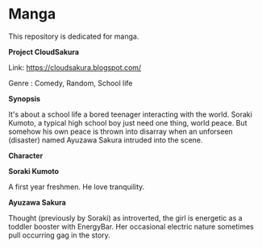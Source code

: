 # Manga
This repository is dedicated for manga.

<b>Project CloudSakura</b>

Link: https://cloudsakura.blogspot.com/

Genre : Comedy, Random, School life

<strong>Synopsis</strong>

It's about a school life a bored teenager interacting with the world. Soraki Kumoto, a typical high school boy just 
need one thing, world peace. But somehow his own peace is thrown into disarray when an unforseen (disaster) named Ayuzawa 
Sakura intruded into the scene. 

<strong>Character</strong>

<p><strong>Soraki Kumoto</strong></p> 
A first year freshmen. He love tranquility. 

<p><strong>Ayuzawa Sakura</strong></p> 
Thought (previously by Soraki) as introverted, the girl is energetic as a toddler booster with EnergyBar. Her occasional electric nature sometimes pull occurring gag in the story.



